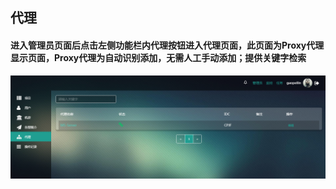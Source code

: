 ## 代理

#### 进入管理员页面后点击左侧功能栏内代理按钮进入代理页面，此页面为Proxy代理显示页面，Proxy代理为自动识别添加，无需人工手动添加；提供关键字检索

![](/assets/代理.png)

